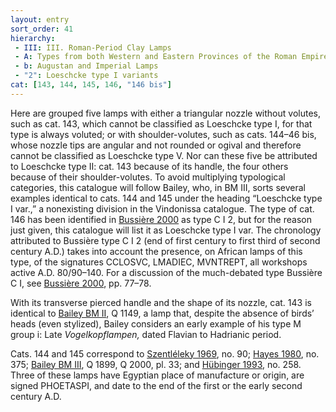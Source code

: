 ```yaml
---
layout: entry
sort_order: 41
hierarchy:
 - III: III. Roman-Period Clay Lamps
 - A: Types from both Western and Eastern Provinces of the Roman Empire
 - b: Augustan and Imperial Lamps
 - "2": Loeschcke type I variants
cat: [143, 144, 145, 146, "146 bis"]
---
```


Here are grouped five lamps with either a triangular nozzle without volutes, such as cat. 143, which cannot be classified as Loeschcke type I, for that type is always voluted; or with shoulder-volutes, such as cats. 144–46 bis, whose nozzle tips are angular and not rounded or ogival and therefore cannot be classified as Loeschcke type V. Nor can these five be attributed to Loeschcke type II: cat. 143 because of its handle, the four others because of their shoulder-volutes. To avoid multiplying typological categories, this catalogue will follow Bailey, who, in BM III, sorts several examples identical to cats. 144 and 145 under the heading “Loeschcke type I var.,” a nonexisting division in the Vindonissa catalogue. The type of cat. 146 has been identified in <a href='../../bibliography/#bussiere-2000'>Bussière 2000</a> as type C I 2, but for the reason just given, this catalogue will list it as Loeschcke type I var. The chronology attributed to Bussière type C I 2 (end of first century to first third of second century A.D.) takes into account the presence, on African lamps of this type, of the signatures <span class="inscription">CCLOSVC, LMADIEC, MVNTREPT</span>, all workshops active A.D. 80/90–140. For a discussion of the much-debated type Bussière C I, see <a href='../../bibliography/#bussiere-2000'>Bussière 2000</a>, pp. 77–78.

With its transverse pierced handle and the shape of its nozzle, cat. 143 is identical to <a href='../../bibliography/#bailey-bm-ii'>Bailey BM II</a>, Q 1149, a lamp that, despite the absence of birds’ heads (even stylized), Bailey considers an early example of his type M group i: Late *Vogelkopflampen,* dated Flavian to Hadrianic period.

Cats. 144 and 145 correspond to <a href='../../bibliography/#szentleleky-1969'>Szentléleky 1969</a>, no. 90; <a href='../../bibliography/#hayes-1980'>Hayes 1980</a>, no. 375; <a href='../../bibliography/#bailey-bm-iii'>Bailey BM III</a>, Q 1899, Q 2000, pl. 33; and <a href='../../bibliography/#hubinger-1993'>Hübinger 1993</a>, no. 258. Three of these lamps have Egyptian place of manufacture or origin, are signed <span class="inscription">PHOETASPI</span>, and date to the end of the first or the early second century A.D.
